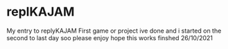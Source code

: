 # replKAJAM
My entry to replyKAJAM
First game or project ive done and i started on the second to last day soo please enjoy
hope this works
finshed 26/10/2021
